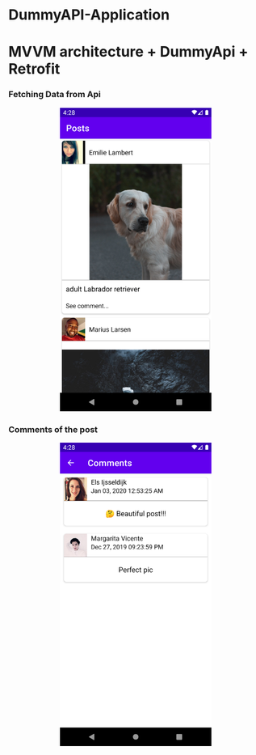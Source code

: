 # DummyAPI-Application

<h1>MVVM architecture + DummyApi + Retrofit

<h3>Fetching Data from Api </h3>
<p align="center">
  <img src="https://github.com/rajanvishwa10/DummyAPI-Application/blob/master/DemoApiScreenshots/Screenshot_1616194716.png" width="300">
</p>

<h3>Comments of the post</h3>
<p align="center">
  <img src="https://github.com/rajanvishwa10/DummyAPI-Application/blob/master/DemoApiScreenshots/Screenshot_1616194722.png" width="300">
</p>

